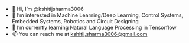 - 👋 Hi, I’m @kshitijsharma3006
- 👀 I’m interested in Machine Learning/Deep Learning, Control Systems, Embedded Systems, Robotics and Circuit Designing
- 🌱 I’m currently learning Natural Language Processing in Tensorflow
- 📫 You can reach me at kshitij.sharma3006@gmail.com

<!---
kshitijsharma3006/kshitijsharma3006 is a ✨ special ✨ repository because its `README.md` (this file) appears on your GitHub profile.
You can click the Preview link to take a look at your changes.
--->
